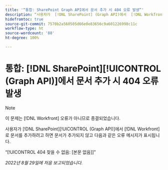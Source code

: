 ```yaml
---
title: '“통합: SharePoint Graph API에서 문서 추가 시 404 오류 발생”'
description: “사용자가  [!DNL SharePoint] (Graph API)에서  [!DNL Workfront] 로 문서를 추가하려고 하면 문서가 추가되지 않고 다음과 같은 오류 메시지가 표시됩니다.”
hidefromtoc: true
source-git-commit: 7570b2a560505d66e0e83656c9a601226998c11c
workflow-type: ht
source-wordcount: '88'
ht-degree: 100%

---
```



# 통합: [!DNL SharePoint][!UICONTROL (Graph API)]에서 문서 추가 시 404 오류 발생

>[!NOTE]
>
>이 문제는 [!DNL Workfront] 오류가 아니므로 종결되었습니다.

사용자가 [!DNL SharePoint][!UICONTROL (Graph API)]에서 [!DNL Workfront]로 문서를 추가하려고 하면 문서가 추가되지 않고 다음과 같은 오류 메시지가 표시됩니다.

“[!UICONTROL 404 찾을 수 없음: [본문 없음]]”

_2022년 8월 29일에 처음 보고되었습니다._

